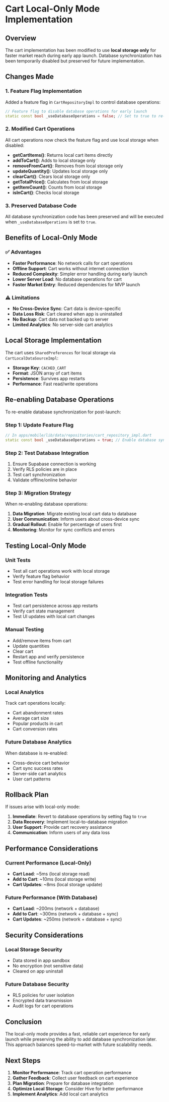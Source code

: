# Cart Local-Only Mode Implementation

## Overview

The cart implementation has been modified to use **local storage only** for faster market reach during early app launch. Database synchronization has been temporarily disabled but preserved for future implementation.

## Changes Made

### 1. Feature Flag Implementation

Added a feature flag in `CartRepositoryImpl` to control database operations:

```dart
// Feature flag to disable database operations for early launch
static const bool _useDatabaseOperations = false; // Set to true to re-enable database sync
```

### 2. Modified Cart Operations

All cart operations now check the feature flag and use local storage when disabled:

- **getCartItems()**: Returns local cart items directly
- **addToCart()**: Adds to local storage only
- **removeFromCart()**: Removes from local storage only
- **updateQuantity()**: Updates local storage only
- **clearCart()**: Clears local storage only
- **getTotalPrice()**: Calculates from local storage
- **getItemCount()**: Counts from local storage
- **isInCart()**: Checks local storage

### 3. Preserved Database Code

All database synchronization code has been preserved and will be executed when `_useDatabaseOperations` is set to `true`.

## Benefits of Local-Only Mode

### ✅ Advantages
- **Faster Performance**: No network calls for cart operations
- **Offline Support**: Cart works without internet connection
- **Reduced Complexity**: Simpler error handling during early launch
- **Lower Server Load**: No database operations for cart
- **Faster Market Entry**: Reduced dependencies for MVP launch

### ⚠️ Limitations
- **No Cross-Device Sync**: Cart data is device-specific
- **Data Loss Risk**: Cart cleared when app is uninstalled
- **No Backup**: Cart data not backed up to server
- **Limited Analytics**: No server-side cart analytics

## Local Storage Implementation

The cart uses `SharedPreferences` for local storage via `CartLocalDataSourceImpl`:

- **Storage Key**: `CACHED_CART`
- **Format**: JSON array of cart items
- **Persistence**: Survives app restarts
- **Performance**: Fast read/write operations

## Re-enabling Database Operations

To re-enable database synchronization for post-launch:

### Step 1: Update Feature Flag

```dart
// In apps/mobile/lib/data/repositories/cart_repository_impl.dart
static const bool _useDatabaseOperations = true; // Enable database sync
```

### Step 2: Test Database Integration

1. Ensure Supabase connection is working
2. Verify RLS policies are in place
3. Test cart synchronization
4. Validate offline/online behavior

### Step 3: Migration Strategy

When re-enabling database operations:

1. **Data Migration**: Migrate existing local cart data to database
2. **User Communication**: Inform users about cross-device sync
3. **Gradual Rollout**: Enable for percentage of users first
4. **Monitoring**: Monitor for sync conflicts and errors

## Testing Local-Only Mode

### Unit Tests
- Test all cart operations work with local storage
- Verify feature flag behavior
- Test error handling for local storage failures

### Integration Tests
- Test cart persistence across app restarts
- Verify cart state management
- Test UI updates with local cart changes

### Manual Testing
- Add/remove items from cart
- Update quantities
- Clear cart
- Restart app and verify persistence
- Test offline functionality

## Monitoring and Analytics

### Local Analytics
Track cart operations locally:
- Cart abandonment rates
- Average cart size
- Popular products in cart
- Cart conversion rates

### Future Database Analytics
When database is re-enabled:
- Cross-device cart behavior
- Cart sync success rates
- Server-side cart analytics
- User cart patterns

## Rollback Plan

If issues arise with local-only mode:

1. **Immediate**: Revert to database operations by setting flag to `true`
2. **Data Recovery**: Implement local-to-database migration
3. **User Support**: Provide cart recovery assistance
4. **Communication**: Inform users of any data loss

## Performance Considerations

### Current Performance (Local-Only)
- **Cart Load**: ~5ms (local storage read)
- **Add to Cart**: ~10ms (local storage write)
- **Cart Updates**: ~8ms (local storage update)

### Future Performance (With Database)
- **Cart Load**: ~200ms (network + database)
- **Add to Cart**: ~300ms (network + database + sync)
- **Cart Updates**: ~250ms (network + database + sync)

## Security Considerations

### Local Storage Security
- Data stored in app sandbox
- No encryption (not sensitive data)
- Cleared on app uninstall

### Future Database Security
- RLS policies for user isolation
- Encrypted data transmission
- Audit logs for cart operations

## Conclusion

The local-only mode provides a fast, reliable cart experience for early launch while preserving the ability to add database synchronization later. This approach balances speed-to-market with future scalability needs.

## Next Steps

1. **Monitor Performance**: Track cart operation performance
2. **Gather Feedback**: Collect user feedback on cart experience
3. **Plan Migration**: Prepare for database integration
4. **Optimize Local Storage**: Consider Hive for better performance
5. **Implement Analytics**: Add local cart analytics
